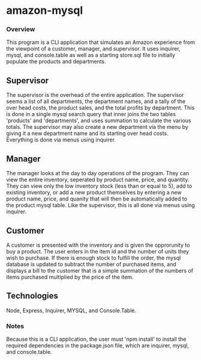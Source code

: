 # amazon-mysql

### Overview

This program is a CLI application that simulates an Amazon experience from the viewpoint of a customer, manager, and supervisor. It uses inquirer, mysql, and console.table as well as a starting store.sql file to initially populate the products and departments. 

## Supervisor

The supervisor is the overhead of the entire application. The supervisor seems a list of all departments, the department names, and a tally of the over head costs, the product sales, and the total profits by department. This is done in a single mysql search query that inner joins the two tables 'products' and 'departments', and uses summation to calculate the various totals. The supervisor may also create a new department via the menu by giving it a new department name and its starting over head costs. Everything is done via menus using inquirer.

## Manager

The manager looks at the day to day operations of the program. They can view the entire inventory, seperated by product name, price, and quantity. They can view only the low inventory stock (less than or equal to 5), add to existing inventory, or add a new product themselves by entering a new product name, price, and quanity that will then be automatically added to the product mysql table. Like the supervisor, this is all done via menus using inquirer.

## Customer

A customer is presented with the inventory and is given the opprorunity to buy a product. The user enters in the item id and the number of units they wish to purchase. If there is enough stock to fulfill the order, the mysql database is updated to subtract the number of purchased items, and displays a bill to the customer that is a simple summation of the numbers of items purchased multiplied by the price of the item. 

## Technologies

Node, Express, Inquirer, MYSQL, and Console.Table.

### Notes

Because this is a CLI application, the user must 'npm install' to install the required dependencies in the package.json file, which are inquirer, mysql, and console.table. 
